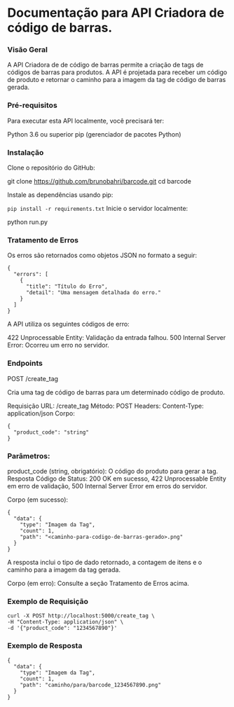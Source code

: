 # Documentação para API Criadora de código de barras.

### Visão Geral

A API Criadora de de código de barras permite a criação de tags de códigos de barras para produtos. A API é projetada para receber um código de produto e retornar o caminho para a imagem da tag de código de barras gerada.

### Pré-requisitos
Para executar esta API localmente, você precisará ter:

Python 3.6 ou superior
pip (gerenciador de pacotes Python)

### Instalação

Clone o repositório do GitHub:

git clone https://github.com/brunobahri/barcode.git
cd barcode

Instale as dependências usando pip:

```pip install -r requirements.txt```
Inicie o servidor localmente:

python run.py


### Tratamento de Erros
Os erros são retornados como objetos JSON no formato a seguir:
```
{
  "errors": [
    {
      "title": "Título do Erro",
      "detail": "Uma mensagem detalhada do erro."
    }
  ]
} 
```
A API utiliza os seguintes códigos de erro:

422 Unprocessable Entity: Validação da entrada falhou.
500 Internal Server Error: Ocorreu um erro no servidor.

### Endpoints

POST /create_tag

Cria uma tag de código de barras para um determinado código de produto.

Requisição
URL: /create_tag
Método: POST
Headers:
Content-Type: application/json
Corpo:

```
{
  "product_code": "string"
}
```
### Parâmetros:

product_code (string, obrigatório): O código do produto para gerar a tag.
Resposta
Código de Status: 200 OK em sucesso, 422 Unprocessable Entity em erro de validação, 500 Internal Server Error em erros do servidor.

Corpo (em sucesso):

```
{
  "data": {
    "type": "Imagem da Tag",
    "count": 1,
    "path": "<caminho-para-codigo-de-barras-gerado>.png"
  }
}
```
A resposta inclui o tipo de dado retornado, a contagem de itens e o caminho para a imagem da tag gerada.

Corpo (em erro): Consulte a seção Tratamento de Erros acima.

### Exemplo de Requisição
```
curl -X POST http://localhost:5000/create_tag \
-H "Content-Type: application/json" \
-d '{"product_code": "1234567890"}'
```
### Exemplo de Resposta
```
{
  "data": {
    "type": "Imagem da Tag",
    "count": 1,
    "path": "caminho/para/barcode_1234567890.png"
  }
}
```
